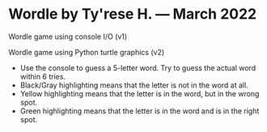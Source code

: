 # Wordle by Ty'rese H. — March 2022
Wordle game using console I/O (v1)

Wordle game using Python turtle graphics (v2)

* Use the console to guess a 5-letter word. Try to guess the actual word within 6 tries.
* Black/Gray highlighting means that the letter is not in the word at all.
* Yellow highlighting means that the letter is in the word, but in the wrong spot.
* Green highlighting means that the letter is in the word and is in the right spot.
